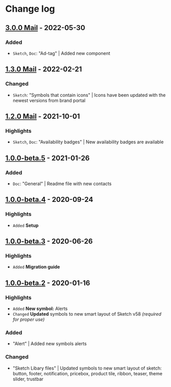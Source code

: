 # Change log

## [3.0.0 Mail](https://github.com/cake-hub/lidl-mail-sketch/tree/v3.0.0) - 2022-05-30

### Added

* `Sketch`, `Doc`: "Ad-tag" | Added new component


## [1.3.0 Mail](https://github.com/cake-hub/lidl-mail-sketch/tree/v1.3.0) - 2022-02-21

### Changed

* `Sketch`: "Symbols that contain icons" | Icons have been updated with the newest versions from brand portal


## [1.2.0 Mail](https://github.com/cake-hub/lidl-mail-sketch/tree/v1.2.0) - 2021-10-01

### Highlights

* `Sketch`, `Doc`: "Availability badges" | New availability badges are available


## [1.0.0-beta.5](https://github.com/cake-hub/lidl-mail-sketch/tree/v1.0.0-beta.5) - 2021-01-26

### Added

* `Doc`: "General" | Readme file with new contacts


## [1.0.0-beta.4](https://github.com/cake-hub/lidl-mail-sketch/tree/v1.0.0-beta.4) - 2020-09-24

### Highlights

* `Added` **Setup**


## [1.0.0-beta.3](https://github.com/cake-hub/lidl-mail-sketch/tree/v1.0.0-beta.3) - 2020-06-26

### Highlights

* `Added` **Migration guide**


## [1.0.0-beta.2](https://www.secrz.de/bitbucket/projects/UXCAKE/repos/lidl-cake-ui-mail/browse?at=refs%2Ftags%2Fv1.0.0-beta.2) - 2020-01-16

### Highlights

* `Added` **New symbol:** Alerts
* `Changed` **Updated** symbols to new smart layout of Sketch v58 _(required for proper use)_

### Added

* "Alert" | Added new symbols alerts

### Changed

* "Sketch Libary files" | Updated symbols to new smart layout of sketch: button, footer, notification, pricebox, product tile, ribbon, teaser, theme slider, trustbar
